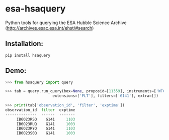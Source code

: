 # esa-hsaquery
Python tools for querying the ESA Hubble Science Archive (http://archives.esac.esa.int/ehst/#search)

## Installation:

    pip install hsaquery
    
## Demo:

```python
>>> from hsaquery import query

>>> tab = query.run_query(box=None, proposid=[11359], instruments=['WFC3'], 
                     extensions=['FLT'], filters=['G141'], extra=[])
                     
>>> print(tab['observation_id', 'filter', 'exptime'])
observation_id  filter  exptime
--------------  ------  -------
     IB6O23RSQ    G141     1103
     IB6O23RUQ    G141     1003
     IB6O23RYQ    G141     1103
     IB6O23S0Q    G141     1003
``` 
